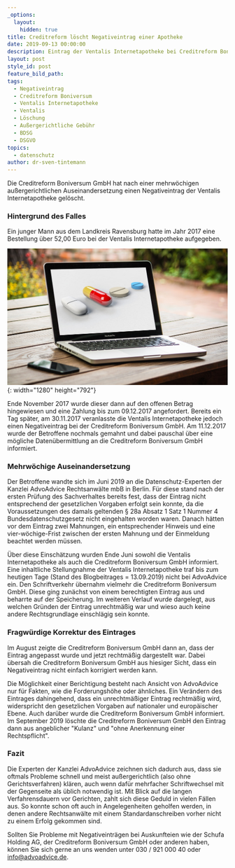 ```yaml
---
_options:
  layout:
    hidden: true
title: Creditreform löscht Negativeintrag einer Apotheke
date: 2019-09-13 00:00:00
description: Eintrag der Ventalis Internetapotheke bei Creditreform Boniversum gelöscht
layout: post
style_id: post
feature_bild_path:
tags:
  - Negativeintrag
  - Creditreform Boniversum
  - Ventalis Internetapotheke
  - Ventalis
  - Löschung
  - Außergerichtliche Gebühr
  - BDSG
  - DSGVO
topics:
  - datenschutz
author: dr-sven-tintemann
---
```


Die Creditreform Boniversum GmbH hat nach einer mehrwöchigen au&szlig;ergerichtlichen Auseinandersetzung einen Negativeintrag der Ventalis Internetapotheke gelöscht.

### Hintergrund des Falles

Ein junger Mann aus dem Landkreis Ravensburg hatte im Jahr 2017 eine Bestellung &uuml;ber 52,00 Euro bei der Ventalis Internetapotheke aufgegeben.

![Internet Apotheke - Foto Pixabay](/uploads/online-3964531-1280.jpg "Creditreform Eintrag der Ventalis GmbH gelöscht."){: width="1280" height="792"}

Ende November 2017 wurde dieser dann auf den offenen Betrag hingewiesen und eine Zahlung bis zum 09.12.2017 angefordert. Bereits ein Tag sp&auml;ter, am 30.11.2017 veranlasste die Ventalis Internetapotheke jedoch einen Negativeintrag bei der Creditreform Boniversum GmbH. Am 11.12.2017 wurde der Betroffene nochmals gemahnt und dabei pauschal &uuml;ber eine mögliche Daten&uuml;bermittlung an die Creditreform Boniversum GmbH informiert.

### Mehrwöchige Auseinandersetzung

Der Betroffene wandte sich im Juni 2019 an die Datenschutz-Experten der Kanzlei AdvoAdvice Rechtsanw&auml;lte mbB in Berlin. F&uuml;r diese stand nach der ersten Pr&uuml;fung des Sachverhaltes bereits fest, dass der Eintrag nicht entsprechend der gesetzlichen Vorgaben erfolgt sein konnte, da die Voraussetzungen des damals geltenden &sect; 28a Absatz 1 Satz 1 Nummer 4 Bundesdatenschutzgesetz nicht eingehalten worden waren. Danach h&auml;tten vor dem Eintrag zwei Mahnungen, ein entsprechender Hinweis und eine vier-wöchige-Frist zwischen der ersten Mahnung und der Einmeldung beachtet werden m&uuml;ssen.

&Uuml;ber diese Einsch&auml;tzung wurden Ende Juni sowohl die Ventalis Internetapotheke als auch die Creditreform Boniversum GmbH informiert. Eine inhaltliche Stellungnahme der Ventalis Internetapotheke traf bis zum heutigen Tage (Stand des Blogbeitrages = 13.09.2019) nicht bei AdvoAdvice ein. Den Schriftverkehr &uuml;bernahm vielmehr die Creditreform Boniversum GmbH. Diese ging zun&auml;chst von einem berechtigten Eintrag aus und beharrte auf der Speicherung. Im weiteren Verlauf wurde dargelegt, aus welchen Gr&uuml;nden der Eintrag unrechtm&auml;&szlig;ig war und wieso auch keine andere Rechtsgrundlage einschl&auml;gig sein konnte.&nbsp;

### Fragw&uuml;rdige Korrektur des Eintrages

Im August zeigte die Creditreform Boniversum GmbH dann an, dass der Eintrag angepasst wurde und jetzt rechtm&auml;&szlig;ig dargestellt war. Dabei &uuml;bersah die Creditreform Boniversum GmbH aus hiesiger Sicht, dass ein Negativeintrag nicht einfach korrigiert werden kann.

Die Möglichkeit einer Berichtigung besteht nach Ansicht von AdvoAdvice nur f&uuml;r Fakten, wie die Forderungshöhe oder &auml;hnliches. Ein Ver&auml;ndern des Eintrages dahingehend, dass ein unrechtm&auml;&szlig;iger Eintrag rechtm&auml;&szlig;ig wird, widerspricht den gesetzlichen Vorgaben auf nationaler und europ&auml;ischer Ebene. Auch dar&uuml;ber wurde die Creditreform Boniversum GmbH informiert. Im September 2019 löschte die Creditreform Boniversum GmbH den Eintrag dann aus angeblicher "Kulanz" und "ohne Anerkennung einer Rechtspflicht".

### Fazit

Die Experten der Kanzlei AdvoAdvice zeichnen sich dadurch aus, dass sie oftmals Probleme schnell und meist au&szlig;ergerichtlich (also ohne Gerichtsverfahren) kl&auml;ren, auch wenn daf&uuml;r mehrfacher Schriftwechsel mit der Gegenseite als &uuml;blich notwendig ist. Mit Blick auf die langen Verfahrensdauern vor Gerichten, zahlt sich diese Geduld in vielen F&auml;llen aus. So konnte schon oft auch in Angelegenheiten geholfen werden, in denen andere Rechtsanw&auml;lte mit einem Standardanschreiben vorher nicht zu einem Erfolg gekommen sind.

Sollten Sie Probleme mit Negativeintr&auml;gen bei Auskunfteien wie der Schufa Holding AG, der Creditreform Boniversum GmbH oder anderen haben, können Sie sich gerne an uns wenden unter 030 / 921 000 40 oder info@advoadvice.de.